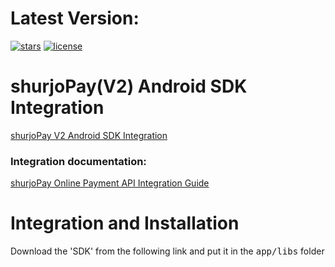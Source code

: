 

# Latest Version:

[![stars](https://img.shields.io/static/v1?label=latest-version&message=2.0.10&color=red)](https://github.com/shurjoPay-Plugins/Android-SDK)
[![license](https://custom-icon-badges.herokuapp.com/github/license/denvercoder1/custom-icon-badges?logo=repo)](https://github.com/rzrasel/custom-icon-badges/blob/main/LICENSE?rgh-link-date=2021-08-09T18%3A10%3A26Z "license MIT")

# shurjoPay(V2) Android SDK Integration

[shurjoPay V2 Android SDK Integration](https://docs.google.com/document/d/1JLxmR0zgIqx1HEuxp_lJaljvWypby7n54F7z35HXO74/edit?usp=sharing)
 
### Integration documentation:

[shurjoPay Online Payment API Integration Guide](https://docs.google.com/document/d/19J4HE0j873nBJqcN-uRBYYAa_qBA3p1XSY-jy2fwvEE/edit?usp=sharing)


# Integration and Installation

Download the 'SDK' from the following link and put it in the <kbd>app/libs</kbd> folder
